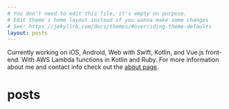 ```yaml
---
# You don't need to edit this file, it's empty on purpose.
# Edit theme's home layout instead if you wanna make some changes
# See: https://jekyllrb.com/docs/themes/#overriding-theme-defaults
layout: posts
---
```


Currently working on iOS, Android, Web with Swift, Kotlin, and Vue.js front-end. With AWS Lambda functions in Kotlin and Ruby. For more information about me and contact info check out the [about page](/about).

# posts
